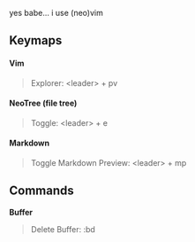 yes babe... i use (neo)vim

## Keymaps  

#### Vim
> Explorer: \<leader> + pv
> 
#### NeoTree (file tree)  
> Toggle: \<leader> + e  

#### Markdown
> Toggle Markdown Preview: \<leader> + mp
## Commands  
**Buffer**  
> Delete Buffer: \:bd

